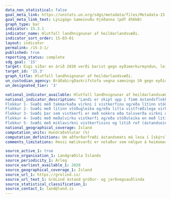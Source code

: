 ```yaml
---
data_non_statistical: false
goal_meta_link: https://unstats.un.org/sdgs/metadata/files/Metadata-15-03-01.pdf
goal_meta_link_text: Lýsigögn Sameinuðu Þjóðanna (pdf 456kB)
graph_type: bar
indicator: 15.3.1
indicator_name: Hlutfall landhnignunar af heildarlandsvæði.
indicator_sort_order: 15-03-01
layout: indicator
permalink: /15-3-1/
published: true
reporting_status: complete
sdg_goal: '15'
target: Eigi síðar en árið 2030 verði barist gegn eyðimerkurmyndun, leitast við að endurheimta hnignandi land og jarðveg, þ.m.t. land sem er raskað af eyðimerkurmyndun, þurrkum og flóðum, og unnið að því að koma á jafnvægi milli hnignunar og endurheimtar lands í heiminum. 
target_id: '15.3'
graph_title: Hlutfall landhnignunar af heildarlandsvæði.
un_custodian_agency: Bráðabirgðaskrifstofa vegna samnings SÞ gegn eyðimerkurmyndun (UNCCD)
un_designated_tier: '3'

national_indicator_available: Hlutfall landhnignunar af heildarlandsvæði.
national_indicator_description: "Landi er skipt upp í fimm ástandsflokka eftir ástandi gróður- og jarðvegsauðlinda. Eftir því sem flokkur fær hærri einkunn því meiri er vistfræðileg virkni á svæðinu, því betri er vatnshagurinn og því meiri er stöðuleikinn og rofið minna.
Flokkur 1- Svæði með takmarkaða virkni í vistkerfinu og/eða lítinn stöðugleika auk mikils rofs (ástandseinkunn 5-12).
Flokkur 2- Svæði með lítinn stöðugleika og/eða litla vistfræðilega virkni (ástandseinkunn 13-16)
Flokkur 3- Svæði þar sem vistkerfi er með nokkra eða talsverða virkni og talsvert rof EÐA svæði með litla virkni og lítið rof, t.d. mosavaxin hraun EÐA svæði með nokkuð háa vistgerðaeinkunn en rof er töluvert/mikið, t.d. vel gróin svæði með virkum rofabörðum (ástandseinkunn 17-21).
Flokkur 4- Svæði með meðalvirku vistkerfi og/eða stöðuleika en með lítið rof eða svæði með mikla virkni vistkerfisins og frekar stöðug en með nokkuð rof, t.d. vel gróin svæði með rofabörðum (ástandseinkunn 22-26).
Flokkur 5- Svæði með miklavirkni vistkerfisins og lítið rof (ástandseinkunn 27-30). "
national_geographical_coverage: Ísland
computation_units: Hundraðshlutar (%)
computation_definitions: Um aðferðarfræði ástandsmats má lesa í [skýrslu um Stöðumat á ástandi gróðurog jarðvegsauðlinda Íslands](https://grolind.is/wp-content/uploads/2020/06/GroLind_stodumat_18_06_2020.pdf) 
comments_limitations: Þessi mælikvarði er notaður sem nálgun á heimsmarkmiðamælikvarða Sameinuðu Þjóðanna. Þar sem því má við komast er unnið að því að finna eða þróa íslensk gögn til að uppfylla forskrift Sameinuðu Þjóðanna. Þessi mælikvarði var fundinn í samstarfi við sérfræðinga á þessu sviði.

source_active_1: true
source_organisation_1: Landgræðsla Íslands
source_periodicity_1: Árleg
source_earliest_available_1: 2020
source_geographical_coverage_1: Ísland
source_url_1: https://grolind.is/
source_url_text_1: GróLind ástand gróður- og jarðvegsauðlinda
source_statistical_classification_1: 
source_contact_1: land@land.is
---
```

